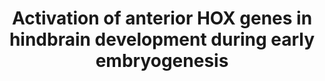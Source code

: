 ---
annotations:
- type: Pathway Ontology
  value: regulatory pathway
authors:
- ReactomeTeam
- Mkutmon
description: 'In mammals, anterior Hox genes may be defined as paralog groups 1 to
  4 (Natale et al. 2011), which are involved in development of the hindbrain through
  sequential expression in the rhombomeres, transient segments of the neural tube
  that form during development of the hindbrain (reviewed in Alexander et al. 2009,
  Soshnikova and Duboule 2009, Tumpel et al. 2009, Mallo et al. 2010, Andrey and Duboule
  2014). Hox gene activation during mammalian development has been most thoroughly
  studied in mouse embryos and the results have been extended to human development
  by in vitro experiments with human embryonal carcinoma cells and human embryonic
  stem cells.<br>Expression of a typical anterior Hox gene has an anterior boundary
  located at the junction between two rhombomeres and continues caudally to regulate
  segmentation and segmental fate in ectoderm, mesoderm, and endoderm. Anterior boundaries
  of expression of successive Hox paralog groups are generally separated from each
  other by 2 rhombomeres. For example, HOXB2 is expressed in rhombomere 3 (r3) and
  caudally while HOXB3 is expressed in r5 and caudally. Exceptions exist, however,
  as HOXA1, HOXA2, and HOXB1 do not follow the rule and HOXD1 and HOXC4 are not expressed
  in rhombomeres. Hox genes within a Hox cluster are expressed colinearly: the gene
  at the 3'' end of the cluster is expressed earliest, and hence most anteriorly,
  then genes 5'' are activated sequentially in the same order as they occur in the
  cluster. <br>Activation of expression occurs epigenetically by loss of polycomb
  repressive complexes and change of bivalent chromatin to active chromatin through,
  in part, the actions of trithorax family proteins (reviewed in Soshnikova and Duboule
  2009). Hox gene expression initiates in the posterior primitive streak that will
  contribute to extraembryonic mesoderm. Expression then extends anteriorly into the
  cells that will become the embryo, where expression is first observed in presumptive
  lateral plate mesoderm and is transmitted to both paraxial mesoderm and neurectoderm
  formed by gastrulation along the primitive streak (reviewed in Deschamps et al.
  1999, Casaca et al. 2014).<br>Prior to establishment of the rhombomeres, expression
  of HOXA1 and HOXB1 is initiated near the future site of r3 and caudally by a gradient
  of retinoic acid (RA). (Mechanisms of retinoic acid signaling are reviewed in Cunningham
  and Duester 2015.) The RA is generated by the ALDH1A2 (RALDH2) enzyme located in
  somites flanking the caudal hindbrain and degraded by CYP26 enzymes expressed initially
  in anterior neural ectoderm of the early gastrula and then throughout most of the
  hindbrain (reviewed in White and Schilling 2008). HOXA1 with PBX1,2 and MEIS2 directly
  activate transcription of ALDH1A2 to maintain retinoic acid synthesis in the somitic
  mesoderm (Vitobello et al. 2011). Differentiation of embryonal carcinoma cells and
  embryonic stem cells in response to retinoic acid is used to model the process of
  differentiation in vitro (reviewed in Soprano et al. 2007, Gudas et al. 2013).<br>HOXA1
  appears to set the anterior limit of HOXB1 expression (Barrow et al. 2000). HOXB1
  initiates expression of EGR2 (KROX20) in presumptive r3. EGR2 then activates HOXA2
  expression in r3 and r5 while HOXB1, together with PBX1 and MEIS:PKNOX1 (MEIS:PREP),
  activates expression of HOXA2 in r4 and caudal rhombomeres.  AP-2 transcription
  factors maintain expression of HOXA2 in neural crest cells (Maconochie et al. 1999).
  HOXB1 also activates expression of HOXB2 in r3 and caudal rhombomeres. EGR2 negatively
  regulates HOXB1 so that by the time rhombomeres appear, HOXB1 is restricted to r4
  and HOXA1 is no longer detectable (Barrow et al. 2000). EGR2 and MAFB (Kreisler)
  then activate HOXA3 and HOXB3 in r5 and caudal rhombomeres. Retinoic acid activates
  HOXA4, HOXB4, and HOXD4 in r7, the final rhombomere. HOX proteins, in turn, activate
  expression of genes in combination with other factors, notably members of the TALE
  family of transcription factors (PBX, PREP, and MEIS, reviewed in Schulte and Frank
  2014, Rezsohazy et al. 2015). HOX proteins also participate in non-transcriptional
  interactions (reviewed in Rezsohazy 2014). In zebrafish, Xenopus, and chicken factors
  such as Meis3, Fgf3, Fgf8, and vHNF regulate anterior hox genes (reviewed in Schulte
  and Frank 2014), however less is known about the roles of homologous factors in
  mammals.<br> Mutations in HOXA1 in humans have been observed to cause developmental
  abnormalities located mostly in the head and neck region (Tischfield et al. 2005,
  Bosley et al. 2008). A missense mutation in HOXA2 causes microtia, hearing impairment,
  and partially cleft palate (Alasti et al. 2008). A missense mutation in HOXB1 causes
  a similar phenotype to the Hoxb1 null mutation in mice: bilateral facial palsy,
  hearing loss, and strabismus (improper alignment of the eyes) (Webb et al. 2012).  View
  original pathway at [http://www.reactome.org/PathwayBrowser/#DIAGRAM=5617472 Reactome].'
last-edited: 2021-01-25
organisms:
- Homo sapiens
redirect_from:
- /index.php/Pathway:WP3813
- /instance/WP3813
schema-jsonld:
- '@context': https://schema.org/
  '@id': https://wikipathways.github.io/pathways/WP3813.html
  '@type': Dataset
  creator:
    '@type': Organization
    name: WikiPathways
  description: 'In mammals, anterior Hox genes may be defined as paralog groups 1
    to 4 (Natale et al. 2011), which are involved in development of the hindbrain
    through sequential expression in the rhombomeres, transient segments of the neural
    tube that form during development of the hindbrain (reviewed in Alexander et al.
    2009, Soshnikova and Duboule 2009, Tumpel et al. 2009, Mallo et al. 2010, Andrey
    and Duboule 2014). Hox gene activation during mammalian development has been most
    thoroughly studied in mouse embryos and the results have been extended to human
    development by in vitro experiments with human embryonal carcinoma cells and human
    embryonic stem cells.<br>Expression of a typical anterior Hox gene has an anterior
    boundary located at the junction between two rhombomeres and continues caudally
    to regulate segmentation and segmental fate in ectoderm, mesoderm, and endoderm.
    Anterior boundaries of expression of successive Hox paralog groups are generally
    separated from each other by 2 rhombomeres. For example, HOXB2 is expressed in
    rhombomere 3 (r3) and caudally while HOXB3 is expressed in r5 and caudally. Exceptions
    exist, however, as HOXA1, HOXA2, and HOXB1 do not follow the rule and HOXD1 and
    HOXC4 are not expressed in rhombomeres. Hox genes within a Hox cluster are expressed
    colinearly: the gene at the 3'' end of the cluster is expressed earliest, and
    hence most anteriorly, then genes 5'' are activated sequentially in the same order
    as they occur in the cluster. <br>Activation of expression occurs epigenetically
    by loss of polycomb repressive complexes and change of bivalent chromatin to active
    chromatin through, in part, the actions of trithorax family proteins (reviewed
    in Soshnikova and Duboule 2009). Hox gene expression initiates in the posterior
    primitive streak that will contribute to extraembryonic mesoderm. Expression then
    extends anteriorly into the cells that will become the embryo, where expression
    is first observed in presumptive lateral plate mesoderm and is transmitted to
    both paraxial mesoderm and neurectoderm formed by gastrulation along the primitive
    streak (reviewed in Deschamps et al. 1999, Casaca et al. 2014).<br>Prior to establishment
    of the rhombomeres, expression of HOXA1 and HOXB1 is initiated near the future
    site of r3 and caudally by a gradient of retinoic acid (RA). (Mechanisms of retinoic
    acid signaling are reviewed in Cunningham and Duester 2015.) The RA is generated
    by the ALDH1A2 (RALDH2) enzyme located in somites flanking the caudal hindbrain
    and degraded by CYP26 enzymes expressed initially in anterior neural ectoderm
    of the early gastrula and then throughout most of the hindbrain (reviewed in White
    and Schilling 2008). HOXA1 with PBX1,2 and MEIS2 directly activate transcription
    of ALDH1A2 to maintain retinoic acid synthesis in the somitic mesoderm (Vitobello
    et al. 2011). Differentiation of embryonal carcinoma cells and embryonic stem
    cells in response to retinoic acid is used to model the process of differentiation
    in vitro (reviewed in Soprano et al. 2007, Gudas et al. 2013).<br>HOXA1 appears
    to set the anterior limit of HOXB1 expression (Barrow et al. 2000). HOXB1 initiates
    expression of EGR2 (KROX20) in presumptive r3. EGR2 then activates HOXA2 expression
    in r3 and r5 while HOXB1, together with PBX1 and MEIS:PKNOX1 (MEIS:PREP), activates
    expression of HOXA2 in r4 and caudal rhombomeres.  AP-2 transcription factors
    maintain expression of HOXA2 in neural crest cells (Maconochie et al. 1999). HOXB1
    also activates expression of HOXB2 in r3 and caudal rhombomeres. EGR2 negatively
    regulates HOXB1 so that by the time rhombomeres appear, HOXB1 is restricted to
    r4 and HOXA1 is no longer detectable (Barrow et al. 2000). EGR2 and MAFB (Kreisler)
    then activate HOXA3 and HOXB3 in r5 and caudal rhombomeres. Retinoic acid activates
    HOXA4, HOXB4, and HOXD4 in r7, the final rhombomere. HOX proteins, in turn, activate
    expression of genes in combination with other factors, notably members of the
    TALE family of transcription factors (PBX, PREP, and MEIS, reviewed in Schulte
    and Frank 2014, Rezsohazy et al. 2015). HOX proteins also participate in non-transcriptional
    interactions (reviewed in Rezsohazy 2014). In zebrafish, Xenopus, and chicken
    factors such as Meis3, Fgf3, Fgf8, and vHNF regulate anterior hox genes (reviewed
    in Schulte and Frank 2014), however less is known about the roles of homologous
    factors in mammals.<br> Mutations in HOXA1 in humans have been observed to cause
    developmental abnormalities located mostly in the head and neck region (Tischfield
    et al. 2005, Bosley et al. 2008). A missense mutation in HOXA2 causes microtia,
    hearing impairment, and partially cleft palate (Alasti et al. 2008). A missense
    mutation in HOXB1 causes a similar phenotype to the Hoxb1 null mutation in mice:
    bilateral facial palsy, hearing loss, and strabismus (improper alignment of the
    eyes) (Webb et al. 2012).  View original pathway at [http://www.reactome.org/PathwayBrowser/#DIAGRAM=5617472
    Reactome].'
  keywords:
  - (generic)
  - 'POLR2H '
  - HOXB3 bivalent
  - 'POLR2G '
  - HOXA4 gene
  - HOXB2 mRNA
  - HOXA1
  - 'PKNOX1 '
  - HOXD1 bivalent
  - 'HOXB3 gene '
  - 'HIST1H2AJ '
  - 'NCOR1 '
  - active HOXB4
  - 'HIST1H2BA '
  - HOXA2 bivalent
  - 'POLR2A '
  - HOXA2 gene
  - 'MAFB '
  - HOXC4 active
  - 'EP300 '
  - 'NCOA3 '
  - HOXB4
  - HOXA1 gene
  - HOXB1 chromatin
  - 'HIST1H2BB '
  - HOXB4 gene
  - 'HIST1H2BN '
  - 'KDM6A '
  - 'EZH2 '
  - 'HIST1H2AD '
  - EGR2 at active HOXB2
  - RARA,B:RXRA at HOXA4
  - HOXB1:PBX1:PKNOX1
  - HOXA3 mRNA
  - 'HOXA4 gene '
  - MAFB
  - HOXB2 gene
  - HOXB2 active
  - 'H2BFS '
  - 'POLR2L '
  - 'EGR2 '
  - 'POLR2F '
  - 'HIST3H2BB '
  - 'atRA '
  - 'HOXD4 gene '
  - 'HOXB4 gene '
  - 'POLR2I '
  - HOXA2 mRNA
  - 'PBX1 '
  - 'Me3K-28-HIST1H3A '
  - 'POLR2C '
  - active HOXA4
  - HOXD1 gene
  - HOXC4 gene
  - atRA
  - MAFB,
  - 'HIST1H2AC '
  - active HOXA1
  - HOXA2
  - 'HOXC4 gene '
  - 'POLR2E '
  - 'HIST2H2AC '
  - 'HOXD3 gene '
  - 'H2AFX '
  - 'RBBP7 '
  - 'H2AFB1 '
  - HOXA4 mRNA
  - RARA,G:RXRA at HOXA1
  - 'H2AFJ '
  - HOXA2 active
  - HOXA3 gene
  - active HOXA2
  - 'SUZ12 '
  - HOXA3 active
  - RQCD1
  - 'HIST1H2BC '
  - 'HIST1H2BM '
  - CREBBP
  - HOXB3 mRNA
  - MAFB:JUN and EGR2 at
  - atRA:RARA,G:RXRA at
  - HOXB1 gene
  - 'HIST1H2BD '
  - atRA:RARA,B:RXRA at
  - 'Me3K-28-HIST2H3A '
  - HOXB3 active
  - 'CTCF '
  - HOXB2 bivalent
  - 'POLR2D '
  - HOXD3 mRNA
  - 'PCGF2 '
  - 'HOXA3 gene '
  - 'RARB '
  - AJUBA
  - chromatin
  - HDAC3
  - HOXA4
  - HOXB3
  - HOXA1 mRNA
  - 'Me3K5-HIST2H3A '
  - RNA Polymerase II
  - EGR2 at active HOXA2
  - 'NCOA6 '
  - HOXD3 gene
  - HOXB1
  - 'PAGR1 '
  - 'HIST1H2BJ '
  - HOXD4 mRNA
  - 'ZNF335 '
  - 'ASH2L '
  - 'RXRA '
  - 'RARG '
  - JUN
  - 'RARA '
  - 'H2AFZ '
  - active HOXB3
  - HOXB4 mRNA
  - 'HDAC3 '
  - 'HIST1H2AB '
  - 'HOXB2 gene '
  - 'H2AFV '
  - 'KMT2D '
  - HOXC4 mRNA
  - 'HIST1H4 '
  - active HOXD4
  - 'HOXB1 '
  - 'PAX6 '
  - HOXC4
  - bivalent chromatin
  - PIAS2
  - 'HOXA2 gene '
  - HOXD1 active
  - HOXA3
  - 'HIST2H2BE '
  - HOXB1:PBX1:PKNOX1 at
  - 'MEIS1 '
  - HOXB1:PBX1:MEIS1,PKNOX1 at active HOXB2 chromatin
  - 'CREBBP '
  - HOXD3 active
  - holoenzyme complex
  - 'RBBP5 '
  - RARA,B:RXRA at HOXD4
  - PAX6
  - 'HIST1H2BH '
  - HOXA3 bivalent
  - 'HIST1H2BK '
  - HOXC4 bivalent
  - 'HIST1H2BO '
  - 'Me3K-28-H3F3A '
  - NCOA3
  - active HOXB1
  - 'POLR2K '
  - at active HOXA3
  - PBX1:PKNOX1,MEIS1
  - 'HOXB1 gene '
  - RARA,G:RXRA at HOXB1
  - 'HOXD1 gene '
  - 'RBBP4 '
  - NCOR1
  - CNOT6:ZNF335
  - 'HIST2H2AA3 '
  - HOXD3
  - 'HIST1H2BL '
  - HOXB2
  - 'JUN '
  - MLL2,3 complex
  - HOXB1 mRNA
  - 'EED '
  - EGR2
  - 'PAXIP1 '
  - HOXB3 gene
  - PCGF2
  - 'HOXA1 gene '
  - HOXD3 bivalent
  - 'POLR2B '
  - and MEIS1 at active
  - 'POLR2J '
  - PBX1:PKNOX1
  - HOXD4 gene
  - PRC2 (EZH2) Core
  - EP300
  - MEIS1
  - 'AJUBA '
  - 'CNOT6 '
  - 'Me3K5-H3F3A '
  - 'WDR5 '
  - 'YY1 '
  - HOXD1 mRNA
  - 'KMT2C '
  - HOXD1
  - HOXD4
  - RARA,B:RXRA at HOXB4
  - 'Me3K5-HIST1H3A '
  license: CC0
  name: Activation of anterior HOX genes in hindbrain development during early embryogenesis
seo: CreativeWork
title: Activation of anterior HOX genes in hindbrain development during early embryogenesis
wpid: WP3813
---